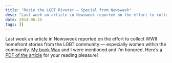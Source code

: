 ```yaml
---
title: "Rosie the LGBT Riveter – Special from Newsweek"
desc: "Last week an article in Newsweek reported on the effort to collect WWII homefront  stories from the LGBT community  — especially women within the community. My book Wax and I were mentioned and I’m honored.  Here’s a PDF of the article for your reading pleasure!"
date: 2014-06-25
tags: []
---
```


Last week an article in Newsweek reported on the effort to collect WWII homefront stories from the LGBT community —
especially women within the community. [My book Wax](/goto/womeninthe1840s/) and I were mentioned and I’m
honored. Here’s <a href="/docs/newsweek-061314_dt0124_lgbtriveter.pdf" download>a PDF of the article</a> for your
reading pleasure!
